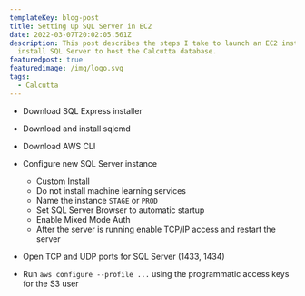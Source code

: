 ```yaml
---
templateKey: blog-post
title: Setting Up SQL Server in EC2
date: 2022-03-07T20:02:05.561Z
description: This post describes the steps I take to launch an EC2 instance and
  install SQL Server to host the Calcutta database.
featuredpost: true
featuredimage: /img/logo.svg
tags:
  - Calcutta
---
```

* Download SQL Express installer
* Download and install sqlcmd
* Download AWS CLI
* Configure new SQL Server instance

  * Custom Install
  * Do not install machine learning services
  * Name the instance `STAGE` or `PROD`
  * Set SQL Server Browser to automatic startup
  * Enable Mixed Mode Auth
  * After the server is running enable TCP/IP access and restart the server
* Open TCP and UDP ports for SQL Server (1433, 1434)
* Run `aws configure --profile ...` using the programmatic access keys for the S3 user
